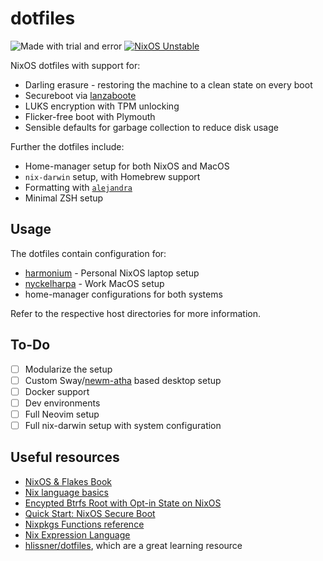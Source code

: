 # dotfiles

![Made with trial and error](https://img.shields.io/badge/Made%20with-trial%20and%20error-blue?style=flat-square&logo=haskell)
[![NixOS Unstable](https://img.shields.io/badge/NixOS-unstable-blue.svg?style=flat-square&logo=NixOS&logoColor=white)](https://nixos.org)

NixOS dotfiles with support for:
- Darling erasure - restoring the machine to a clean state on every boot
- Secureboot via [lanzaboote](https://github.com/nix-community/lanzaboote)
- LUKS encryption with TPM unlocking
- Flicker-free boot with Plymouth
- Sensible defaults for garbage collection to reduce disk usage

Further the dotfiles include:
- Home-manager setup for both NixOS and MacOS
- `nix-darwin` setup, with Homebrew support
- Formatting with [`alejandra`](https://github.com/kamadorueda/alejandra)
- Minimal ZSH setup

## Usage
The dotfiles contain configuration for:
- [harmonium](./hosts/harmonium) - Personal NixOS laptop setup
- [nyckelharpa](./hosts/nyckelharpa) - Work MacOS setup
- home-manager configurations for both systems

Refer to the respective host directories for more information.

## To-Do
- [ ] Modularize the setup
- [ ] Custom Sway/[newm-atha](https://sr.ht/~atha/newm-atha/) based desktop setup
- [ ] Docker support
- [ ] Dev environments
- [ ] Full Neovim setup
- [ ] Full nix-darwin setup with system configuration

## Useful resources
- [NixOS & Flakes Book](https://nixos-and-flakes.thiscute.world/)
- [Nix language basics](https://nix.dev/tutorials/nix-language)
- [Encypted Btrfs Root with Opt-in State on NixOS](https://mt-caret.github.io/blog/posts/2020-06-29-optin-state.html)
- [Quick Start: NixOS Secure Boot](https://github.com/nix-community/lanzaboote)
- [Nixpkgs Functions reference](https://nixos.org/manual/nixpkgs/stable/#chap-functions)
- [Nix Expression Language](https://nixos.org/manual/nix/stable/#ch-expression-language)
- [hlissner/dotfiles](https://github.com/hlissner/dotfiles), which are a great learning resource
